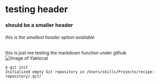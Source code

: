 # testing header 
### should be a smaller header 
###### this is the smallest header option available 

this is just me testing the markdown function under github
![Image of Yaktocat](https://octodex.github.com/images/yaktocat.png)
```
$ git init
Initialized empty Git repository in /Users/skills/Projects/recipe-repository/.git/
```
